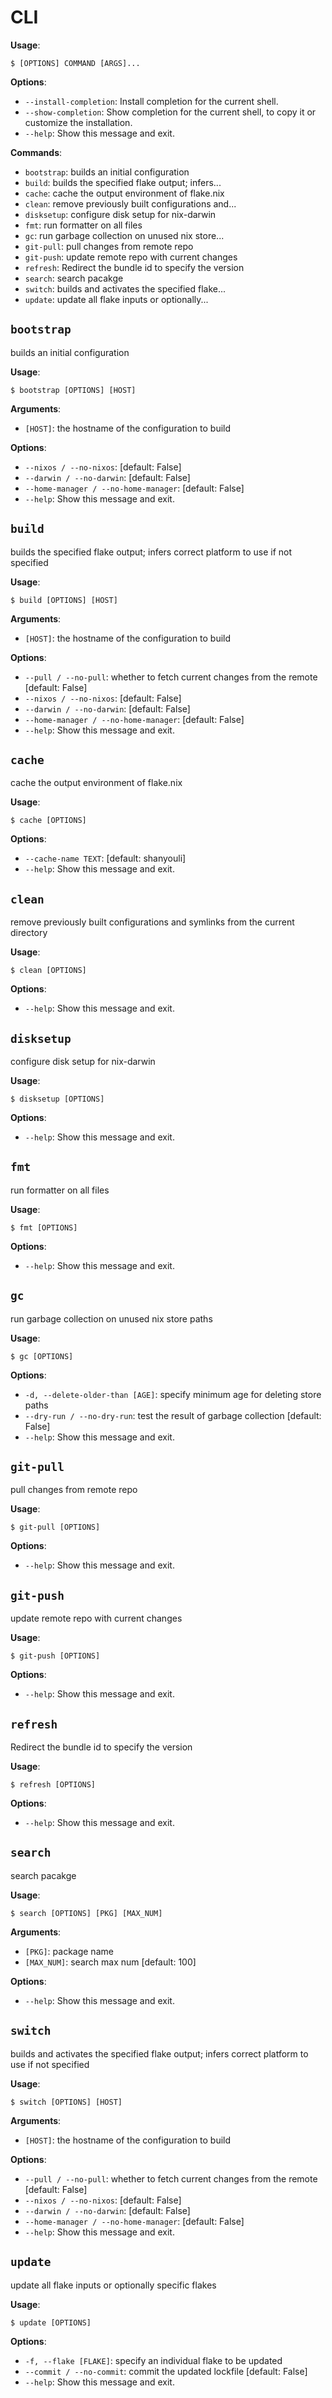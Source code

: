 # CLI

**Usage**:

```console
$ [OPTIONS] COMMAND [ARGS]...
```

**Options**:

* `--install-completion`: Install completion for the current shell.
* `--show-completion`: Show completion for the current shell, to copy it or customize the installation.
* `--help`: Show this message and exit.

**Commands**:

* `bootstrap`: builds an initial configuration
* `build`: builds the specified flake output; infers...
* `cache`: cache the output environment of flake.nix
* `clean`: remove previously built configurations and...
* `disksetup`: configure disk setup for nix-darwin
* `fmt`: run formatter on all files
* `gc`: run garbage collection on unused nix store...
* `git-pull`: pull changes from remote repo
* `git-push`: update remote repo with current changes
* `refresh`: Redirect the bundle id to specify the version
* `search`: search pacakge
* `switch`: builds and activates the specified flake...
* `update`: update all flake inputs or optionally...

## `bootstrap`

builds an initial configuration

**Usage**:

```console
$ bootstrap [OPTIONS] [HOST]
```

**Arguments**:

* `[HOST]`: the hostname of the configuration to build

**Options**:

* `--nixos / --no-nixos`: [default: False]
* `--darwin / --no-darwin`: [default: False]
* `--home-manager / --no-home-manager`: [default: False]
* `--help`: Show this message and exit.

## `build`

builds the specified flake output; infers correct platform to use if not specified

**Usage**:

```console
$ build [OPTIONS] [HOST]
```

**Arguments**:

* `[HOST]`: the hostname of the configuration to build

**Options**:

* `--pull / --no-pull`: whether to fetch current changes from the remote  [default: False]
* `--nixos / --no-nixos`: [default: False]
* `--darwin / --no-darwin`: [default: False]
* `--home-manager / --no-home-manager`: [default: False]
* `--help`: Show this message and exit.

## `cache`

cache the output environment of flake.nix

**Usage**:

```console
$ cache [OPTIONS]
```

**Options**:

* `--cache-name TEXT`: [default: shanyouli]
* `--help`: Show this message and exit.

## `clean`

remove previously built configurations and symlinks from the current directory

**Usage**:

```console
$ clean [OPTIONS]
```

**Options**:

* `--help`: Show this message and exit.

## `disksetup`

configure disk setup for nix-darwin

**Usage**:

```console
$ disksetup [OPTIONS]
```

**Options**:

* `--help`: Show this message and exit.

## `fmt`

run formatter on all files

**Usage**:

```console
$ fmt [OPTIONS]
```

**Options**:

* `--help`: Show this message and exit.

## `gc`

run garbage collection on unused nix store paths

**Usage**:

```console
$ gc [OPTIONS]
```

**Options**:

* `-d, --delete-older-than [AGE]`: specify minimum age for deleting store paths
* `--dry-run / --no-dry-run`: test the result of garbage collection  [default: False]
* `--help`: Show this message and exit.

## `git-pull`

pull changes from remote repo

**Usage**:

```console
$ git-pull [OPTIONS]
```

**Options**:

* `--help`: Show this message and exit.

## `git-push`

update remote repo with current changes

**Usage**:

```console
$ git-push [OPTIONS]
```

**Options**:

* `--help`: Show this message and exit.

## `refresh`

Redirect the bundle id to specify the version

**Usage**:

```console
$ refresh [OPTIONS]
```

**Options**:

* `--help`: Show this message and exit.

## `search`

search pacakge

**Usage**:

```console
$ search [OPTIONS] [PKG] [MAX_NUM]
```

**Arguments**:

* `[PKG]`: package name
* `[MAX_NUM]`: search max num  [default: 100]

**Options**:

* `--help`: Show this message and exit.

## `switch`

builds and activates the specified flake output; infers correct platform to use if not specified

**Usage**:

```console
$ switch [OPTIONS] [HOST]
```

**Arguments**:

* `[HOST]`: the hostname of the configuration to build

**Options**:

* `--pull / --no-pull`: whether to fetch current changes from the remote  [default: False]
* `--nixos / --no-nixos`: [default: False]
* `--darwin / --no-darwin`: [default: False]
* `--home-manager / --no-home-manager`: [default: False]
* `--help`: Show this message and exit.

## `update`

update all flake inputs or optionally specific flakes

**Usage**:

```console
$ update [OPTIONS]
```

**Options**:

* `-f, --flake [FLAKE]`: specify an individual flake to be updated
* `--commit / --no-commit`: commit the updated lockfile  [default: False]
* `--help`: Show this message and exit.

